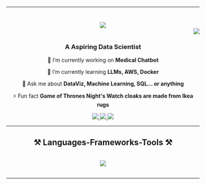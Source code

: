 <hr/>
<h1 align="center">
    <img src="https://readme-typing-svg.herokuapp.com/?font=Righteous&size=35&center=true&vCenter=true&width=500&height=70&duration=4000&lines=+Hi+There!+👋;+I'm+Mohammed+Tawfiq!+😁;" />
    <div align="right">
        <img src="https://visitor-badge.laobi.icu/badge?page_id=TawfiqMohammed.TawfiqMohammed" />
    </div>
</h1>
<h3 align="center">A Aspiring Data Scientist</h3>



<div align="center">
 
 🔭 I’m currently working on **Medical Chatbot**
 
 🌱 I’m currently learning **LLMs, AWS, Docker**

💬 Ask me about **DataViz, Machine Learning, SQL... or anything**

⚡ Fun fact **Game of Thrones Night's Watch cloaks are made from Ikea rugs**

 </div>
 
<div align="center"> 
  <a href="mailto:tawfiqmohammed707@gmail.com">
    <img src="https://img.shields.io/badge/Gmail-333333?style=for-the-badge&logo=gmail&logoColor=red" />
  </a>
  <a href="https://linkedin.com/in/mohammed-tawfiq-1a97a4268" target="_blank">
    <img src="https://img.shields.io/badge/LinkedIn-0077B5?style=for-the-badge&logo=linkedin&logoColor=white" target="_blank" />
  </a>
  <a href="https://github.com/TawfiqMohammed" target="_blank">
     <img src="https://img.shields.io/badge/Portfolio-FF5722?style=for-the-badge&logo=todoist&logoColor=white" target="_blank" /> <!-- sqlite, safari, google-chrome are other good icon options -->
  </a>
</div>

 <hr/>
 
<h2 align="center">⚒️ Languages-Frameworks-Tools ⚒️</h2>
<br/>
<div align="center">
    <img src="https://skillicons.dev/icons?i=vscode,github,git,r,python,mongodb,pycharm,pytorch,replit,sklearn,tensorflow,mysql" />
</div>

<br/>
<hr/>

